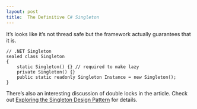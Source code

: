 ```yaml
---
layout: post
title:  The Definitive C# Singleton
---
```

It’s looks like it’s not thread safe but the framework actually guarantees that it is.
    
    // .NET Singleton
    sealed class Singleton
    {
        static Singleton() {} // required to make lazy
        private Singleton() {}
        public static readonly Singleton Instance = new Singleton();
    }

There’s also an interesting discussion of double locks in the article. Check out [Exploring the Singleton Design Pattern](http://msdn.microsoft.com/en-us/library/ms954629.aspx) for details.
